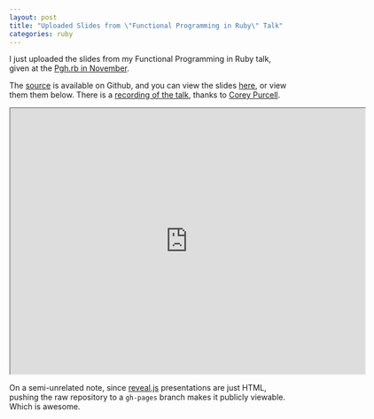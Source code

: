 ```yaml
---
layout: post
title: "Uploaded Slides from \"Functional Programming in Ruby\" Talk"
categories: ruby
---
```


I just uploaded the slides from my Functional Programming in Ruby
talk, given at the
[Pgh.rb in November](http://www.meetup.com/pittsburgh-ruby/events/143979972/).

The
[source](https://github.com/joelmccracken/functional-programming-in-ruby)
is available on Github, and you can view the
slides
[here](http://joelmccracken.github.io/functional-programming-in-ruby/),
or view them them below. There is a
[recording of the talk](http://pghrb.confbots.com/video/80331619),
thanks to [Corey Purcell](https://twitter.com/coreypurcell).


<iframe style='width: 640px; height: 480px;' src='http://joelmccracken.github.io/functional-programming-in-ruby/'>
</iframe>



On a semi-unrelated note, since
[reveal.js](http://lab.hakim.se/reveal-js/)
presentations are just HTML, pushing the raw repository to a `gh-pages`
branch makes it publicly viewable. Which is awesome.

